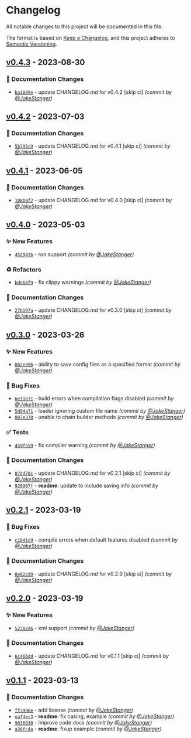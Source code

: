 # Changelog
All notable changes to this project will be documented in this file.

The format is based on [Keep a Changelog](https://keepachangelog.com/en/1.0.0/),
and this project adheres to [Semantic Versioning](https://semver.org/spec/v2.0.0.html).

## [v0.4.3] - 2023-08-30
### :memo: Documentation Changes
- [`ba1809e`](https://github.com/JakeStanger/universal-config-rs/commit/ba1809e55616d7b1c326ac8748ab96dccc1ae9e5) - update CHANGELOG.md for v0.4.2 [skip ci] *(commit by [@JakeStanger](https://github.com/JakeStanger))*


## [v0.4.2] - 2023-07-03
### :memo: Documentation Changes
- [`5b795c9`](https://github.com/JakeStanger/universal-config-rs/commit/5b795c9038cca0d5d81566f2a11f7081a7d2b9cb) - update CHANGELOG.md for v0.4.1 [skip ci] *(commit by [@JakeStanger](https://github.com/JakeStanger))*


## [v0.4.1] - 2023-06-05
### :memo: Documentation Changes
- [`108b9f2`](https://github.com/JakeStanger/universal-config-rs/commit/108b9f29484ea023add4964394cce3d485404f37) - update CHANGELOG.md for v0.4.0 [skip ci] *(commit by [@JakeStanger](https://github.com/JakeStanger))*


## [v0.4.0] - 2023-05-03
### :sparkles: New Features
- [`452943b`](https://github.com/JakeStanger/universal-config-rs/commit/452943bcf091751e48020a2c038396cada761c20) - ron support *(commit by [@JakeStanger](https://github.com/JakeStanger))*

### :recycle: Refactors
- [`bdeb8f9`](https://github.com/JakeStanger/universal-config-rs/commit/bdeb8f9f72c36e0d1d98f2e5af4579557326a387) - fix clippy warnings *(commit by [@JakeStanger](https://github.com/JakeStanger))*

### :memo: Documentation Changes
- [`27b197a`](https://github.com/JakeStanger/universal-config-rs/commit/27b197ac47d3ec8c4bc3fd97b0040e402ab66e4a) - update CHANGELOG.md for v0.3.0 [skip ci] *(commit by [@JakeStanger](https://github.com/JakeStanger))*


## [v0.3.0] - 2023-03-26
### :sparkles: New Features
- [`8b2e99b`](https://github.com/JakeStanger/universal-config-rs/commit/8b2e99b1a1ef80bc348bc39652b7443487df400e) - ability to save config files as a specified format *(commit by [@JakeStanger](https://github.com/JakeStanger))*

### :bug: Bug Fixes
- [`6e11e71`](https://github.com/JakeStanger/universal-config-rs/commit/6e11e712e0b74ab2d24327e9c07b6e28f17e54d3) - build errors when compilation flags disabled *(commit by [@JakeStanger](https://github.com/JakeStanger))*
- [`5d94a71`](https://github.com/JakeStanger/universal-config-rs/commit/5d94a7100c6e428f73dbdf19e14035a7a649e651) - loader ignoring custom file name *(commit by [@JakeStanger](https://github.com/JakeStanger))*
- [`007e378`](https://github.com/JakeStanger/universal-config-rs/commit/007e3781e5235f1f6cfb867e8c917f386e8b238e) - unable to chain builder methods *(commit by [@JakeStanger](https://github.com/JakeStanger))*

### :white_check_mark: Tests
- [`459f559`](https://github.com/JakeStanger/universal-config-rs/commit/459f5592b6445e8b121027f50f6de8f8def30e04) - fix compiler warning *(commit by [@JakeStanger](https://github.com/JakeStanger))*

### :memo: Documentation Changes
- [`87dd70c`](https://github.com/JakeStanger/universal-config-rs/commit/87dd70c1f06d6c964dc30fdaf943594382ce785e) - update CHANGELOG.md for v0.2.1 [skip ci] *(commit by [@JakeStanger](https://github.com/JakeStanger))*
- [`928967f`](https://github.com/JakeStanger/universal-config-rs/commit/928967f36ef714481b5dd76a8d9eca67a0cd4c5b) - **readme**: update to include saving info *(commit by [@JakeStanger](https://github.com/JakeStanger))*


## [v0.2.1] - 2023-03-19
### :bug: Bug Fixes
- [`c1641c9`](https://github.com/JakeStanger/universal-config-rs/commit/c1641c9513cd19c5be0c67c26409ae0e0d42f08b) - compile errors when default features disabled *(commit by [@JakeStanger](https://github.com/JakeStanger))*

### :memo: Documentation Changes
- [`8e62cd9`](https://github.com/JakeStanger/universal-config-rs/commit/8e62cd9c6c91fa75e8178317159e7d322f4abcad) - update CHANGELOG.md for v0.2.0 [skip ci] *(commit by [@JakeStanger](https://github.com/JakeStanger))*


## [v0.2.0] - 2023-03-19
### :sparkles: New Features
- [`523a2d6`](https://github.com/JakeStanger/universal-config-rs/commit/523a2d6746f18d1d9915ae05a683871338e1081b) - xml support *(commit by [@JakeStanger](https://github.com/JakeStanger))*

### :memo: Documentation Changes
- [`6c466dd`](https://github.com/JakeStanger/universal-config-rs/commit/6c466ddad3bf6fc21d8cebda19b31c993a64cfa4) - update CHANGELOG.md for v0.1.1 [skip ci] *(commit by [@JakeStanger](https://github.com/JakeStanger))*


## [v0.1.1] - 2023-03-13
### :memo: Documentation Changes
- [`ff3996e`](https://github.com/JakeStanger/universal-config-rs/commit/ff3996eb3d8b627b6b59494233066f23703c170a) - add license *(commit by [@JakeStanger](https://github.com/JakeStanger))*
- [`ea74ec3`](https://github.com/JakeStanger/universal-config-rs/commit/ea74ec33fc347483bd519d508a6f7f9a7b7b5394) - **readme**: fix casing, example *(commit by [@JakeStanger](https://github.com/JakeStanger))*
- [`9836030`](https://github.com/JakeStanger/universal-config-rs/commit/9836030cb2c0675b5b1d0f47dc65f7e9f2903ca6) - improve code docs *(commit by [@JakeStanger](https://github.com/JakeStanger))*
- [`a36fc4a`](https://github.com/JakeStanger/universal-config-rs/commit/a36fc4a42c791f3d208f8cc7618b4ac27b44d6eb) - **readme**: fixup example *(commit by [@JakeStanger](https://github.com/JakeStanger))*


[v0.1.1]: https://github.com/JakeStanger/universal-config-rs/compare/v0.1.0...v0.1.1
[v0.2.0]: https://github.com/JakeStanger/universal-config-rs/compare/v0.1.1...v0.2.0
[v0.2.1]: https://github.com/JakeStanger/universal-config-rs/compare/v0.2.0...v0.2.1
[v0.3.0]: https://github.com/JakeStanger/universal-config-rs/compare/v0.2.1...v0.3.0
[v0.4.0]: https://github.com/JakeStanger/universal-config-rs/compare/v0.3.0...v0.4.0
[v0.4.1]: https://github.com/JakeStanger/universal-config-rs/compare/v0.4.0...v0.4.1
[v0.4.2]: https://github.com/JakeStanger/universal-config-rs/compare/v0.4.1...v0.4.2
[v0.4.3]: https://github.com/JakeStanger/universal-config-rs/compare/v0.4.2...v0.4.3